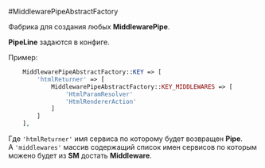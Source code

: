 #MiddlewarePipeAbstractFactory

Фабрика для создания любых **MiddlewarePipe**.

**PipeLine** задаются в конфиге.

Пример:
```php
    MiddlewarePipeAbstractFactory::KEY => [
        'htmlReturner' => [
            MiddlewarePipeAbstractFactory::KEY_MIDDLEWARES => [
                'HtmlParamResolver'
                'HtmlRendererAction'
            ]
        ]
    ],
```

Где `'htmlReturner'` имя сервиса по которому будет возвращен **Pipe**.   
А `'middlewares'` массив содержащий список имен сервисов по которым можено будет из **SM** достать **Middleware**.
